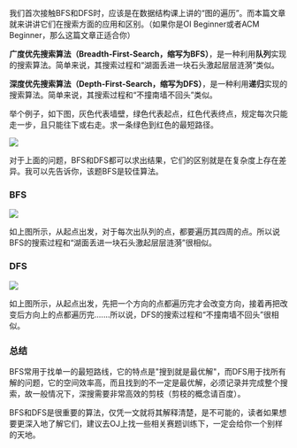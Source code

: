 我们首次接触BFS和DFS时，应该是在数据结构课上讲的“图的遍历”。而本篇文章就来讲讲它们在搜索方面的应用和区别。（如果你是OI Beginner或者ACM Beginner，那么这篇文章正适合你）

**广度优先搜索算法（Breadth-First-Search，缩写为BFS）**，是一种利用**队列**实现的搜索算法。简单来说，其搜索过程和“湖面丢进一块石头激起层层涟漪”类似。

**深度优先搜索算法（Depth-First-Search，缩写为DFS）**，是一种利用**递归**实现的搜索算法。简单来说，其搜索过程和“不撞南墙不回头”类似。

举个例子，如下图，灰色代表墙壁，绿色代表起点，红色代表终点，规定每次只能走一步，且只能往下或右走。求一条绿色到红色的最短路径。

![](http://oi0fekpsr.bkt.clouddn.com/BFS%E5%92%8CDFS_1.png)

对于上面的问题，BFS和DFS都可以求出结果，它们的区别就是在复杂度上存在差异。我可以先告诉你，该题BFS是较佳算法。

### BFS

![](http://oi0fekpsr.bkt.clouddn.com/BFS%E5%92%8CDFS_2.gif)

如上图所示，从起点出发，对于每次出队列的点，都要遍历其四周的点。所以说BFS的搜索过程和“湖面丢进一块石头激起层层涟漪”很相似。

### DFS

![](http://oi0fekpsr.bkt.clouddn.com/BFS%E5%92%8CDFS_3.gif)

如上图所示，从起点出发，先把一个方向的点都遍历完才会改变方向，接着再把改变后方向上的点都遍历完.......所以说，DFS的搜索过程和“不撞南墙不回头”很相似。

### 总结

BFS常用于找单一的最短路线，它的特点是"搜到就是最优解"，而DFS用于找所有解的问题，它的空间效率高，而且找到的不一定是最优解，必须记录并完成整个搜索，故一般情况下，深搜需要非常高效的剪枝（剪枝的概念请百度）。

BFS和DFS是很重要的算法，仅凭一文就将其解释清楚，是不可能的，读者如果想要更深入地了解它们，建议去OJ上找一些相关赛题训练下，一定会给你一个别样的天地。